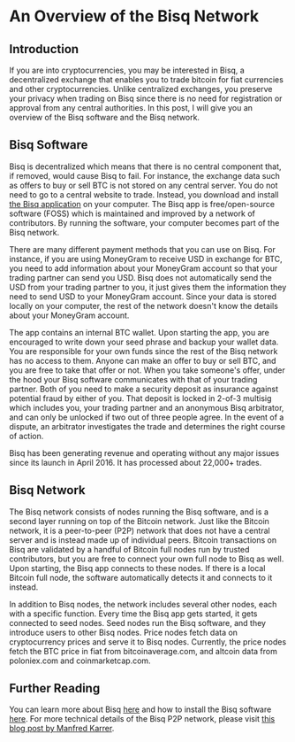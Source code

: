 # An Overview of the Bisq Network

## Introduction
If you are into cryptocurrencies, you may be interested in Bisq, a decentralized exchange that enables you to trade bitcoin for fiat currencies and other cryptocurrencies. 
Unlike centralized exchanges, you preserve your privacy when trading on Bisq since there is no need for registration or approval from any central authorities. In this post, I will give you an overview of the Bisq software and the Bisq network. 

## Bisq Software
Bisq is decentralized which means that there is no central component that, if removed, would cause Bisq to fail. For instance, the exchange data such as offers to buy or sell BTC is not stored on any central server. You do not need to go to a central website to trade. Instead, you download and install [the Bisq application](https://bisq.network/downloads/) on your computer. The Bisq app is free/open-source software (FOSS) which is maintained and improved by a network of contributors. By running the software, your computer becomes part of the Bisq network. 

There are many different payment methods that you can use on Bisq. For instance, if you are using MoneyGram to receive USD in exchange for BTC, you need to add information about your MoneyGram account so that your trading partner can send you USD. Bisq does not automatically send the USD from your trading partner to you, it just gives them the information they need to send USD to your MoneyGram account. Since your data is stored locally on your computer, the rest of the network doesn't know the details about your MoneyGram account.

The app contains an internal BTC wallet. Upon starting the app, you are encouraged to write down your seed phrase and backup your wallet data. You are responsible for your own funds since the rest of the Bisq network has no access to them. Anyone can make an offer to buy or sell BTC, and you are free to take that offer or not. When you take someone's offer, under the hood your Bisq software communicates with that of your trading partner. Both of you need to make a security deposit as insurance against potential fraud by either of you. That deposit is locked in 2-of-3 multisig which includes you, your trading partner and an anonymous Bisq arbitrator, and can only be unlocked if two out of three people agree. In the event of a dispute, an arbitrator investigates the trade and determines the right course of action.   

Bisq has been generating revenue and operating without any major issues since its launch in April 2016. It has processed about 22,000+ trades.

## Bisq Network
The Bisq network consists of nodes running the Bisq software, and is a second layer running on top of the Bitcoin network. Just like the Bitcoin network, it is a peer-to-peer (P2P) network that does not have a central server and is instead made up of individual peers. Bitcoin transactions on Bisq are validated by a handful of Bitcoin full nodes run by trusted contributors, but you are free to connect your own full node to Bisq as well. Upon starting, the Bisq app connects to these nodes. If there is a local Bitcoin full node, the software automatically detects it and connects to it instead. 

In addition to Bisq nodes, the network includes several other nodes, each with a specific function. Every time the Bisq app gets started, it gets connected to seed nodes. Seed nodes run the Bisq software, and they introduce users to other Bisq nodes. Price nodes fetch data on cryptocurrency prices and serve it to Bisq nodes. Currently, the price nodes fetch the BTC price in fiat from bitcoinaverage.com, and altcoin data from poloniex.com and coinmarketcap.com.

## Further Reading
You can learn more about Bisq [here](https://docs.bisq.network/intro.html) and how to install the Bisq software [here](https://docs.bisq.network/getting-started.html).
For more technical details of the Bisq P2P network, please visit [this blog post by Manfred Karrer](https://bisq.network/blog/new-p2p-network/).



